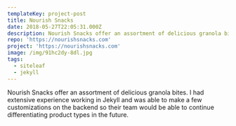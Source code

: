 ```yaml
---
templateKey: project-post
title: Nourish Snacks
date: 2018-05-27T22:05:31.000Z
description: Nourish Snacks offer an assortment of delicious granola bites.
repo: 'https://nourishsnacks.com'
project: 'https://nourishsnacks.com'
image: /img/91hc2dy-8dl.jpg
tags:
  - siteleaf
  - jekyll
---
```

Nourish Snacks offer an assortment of delicious granola bites. I had extensive experience working in Jekyll and was able to make a few customizations on the backend so their team would be able to continue differentiating product types in the future.
